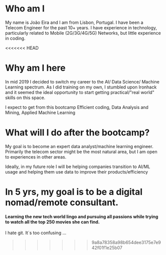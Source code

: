 # Who am I

My name is João Eira and I am from Lisbon, Portugal. I have been a Telecom Engineer for the past 10+ years.
I have experience in technology, particularly related to Mobile (2G/3G/4G/5G) Networks, but little experience in coding.

<<<<<<< HEAD
# Why am I here

In mid 2019 I decided to switch my career to the AI/ Data Science/ Machine Learning spectrum. As I did training on my own, I stumbled upon Ironhack and it seemed the ideal opportunity to start getting practical/"real world" skills on this space.

I expect to get from this bootcamp Efficient coding, Data Analysis and Mining, Applied Machine Learning

# What will I do after the bootcamp?

My goal is to become an expert data analyst/machine learning engineer. Primarily the telecom sector might be the most natural area, but I am open to experiences in other areas.

Ideally, in my future role I will be helping companies transition to AI/ML usage and helping them use data to improve their products/efficiency

In 5 yrs, my goal is to be a digital nomad/remote consultant.
=======
#### Learning the new tech world lingo and pursuing all passions while trying to watch all the top 250 movies she can find.

I hate git. It´s too confusing ...
>>>>>>> 9a8a78358a98b654dee3175e7e942f01f1e25b07
